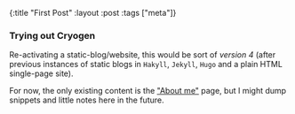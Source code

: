 {:title "First Post"
:layout :post
:tags ["meta"]}

### Trying out Cryogen

Re-activating a static-blog/website, this would be sort of _version 4_ (after previous instances of static blogs in `Hakyll`, `Jekyll`, `Hugo` and a plain HTML single-page site).

For now, the only existing content is the ["About me"](pages-output/about/) page, but I might dump snippets and little notes here in the future.

